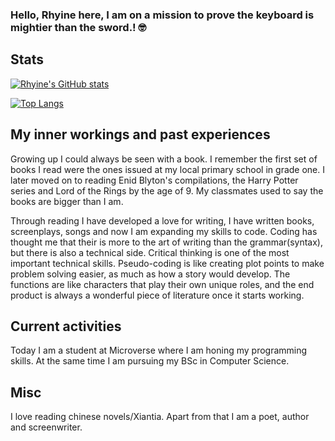 ### Hello, Rhyine here, I am on a mission to prove the keyboard is mightier than the sword.! 🤓

## Stats

[![Rhyine's GitHub stats](https://github-readme-stats.vercel.app/api?username=the-catalystmc&theme=vision-friendly-dark)](https://github.com/the-catalystmc/github-readme-stats)

[![Top Langs](https://github-readme-stats.vercel.app/api/top-langs/?username=the-catalystmc&layout=compact&langs_count=4&theme=vision-friendly-dark)](https://github.com/the-catalystmc/github-readme-stats)

## My inner workings and past experiences

Growing up I could always be seen with a book. I remember the first set of books I read were the ones issued at my local primary school in grade one. I later moved on to reading Enid Blyton's compilations, the Harry Potter series and Lord of the Rings by the age of 9. My classmates used to say the books are bigger than I am.  

Through reading I have developed a love for writing, I have written books, screenplays, songs and now I am expanding my skills to code. Coding has thought me that their is more to the art of writing than the grammar(syntax), but there is also a technical side. Critical thinking is one of the most important technical skills. Pseudo-coding is like creating plot points to make problem solving easier, as much as how a story would develop. The functions are like characters that play their own unique roles, and the end product is always a wonderful piece of literature once it starts working.

## Current activities 

Today I am a student at Microverse where I am honing my programming skills. At the same time I am pursuing my BSc in Computer Science.

## Misc

I love reading chinese novels/Xiantia. Apart from that I am a poet, author and screenwriter.





<!--
**the-catalystmc/the-catalystmc** is a ✨ _special_ ✨ repository because its `README.md` (this file) appears on your GitHub profile.

Here are some ideas to get you started:

- 🔭 I’m currently working on ...
- 🌱 I’m currently learning ...
- 👯 I’m looking to collaborate on ...
- 🤔 I’m looking for help with ...
- 💬 Ask me about ...
- 📫 How to reach me: ...
- 😄 Pronouns: ...
- ⚡ Fun fact: ...
-->
